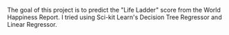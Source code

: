 The goal of this project is to predict the "Life Ladder" score from the World Happiness Report. 
I tried using Sci-kit Learn's Decision Tree Regressor and Linear Regressor. 
